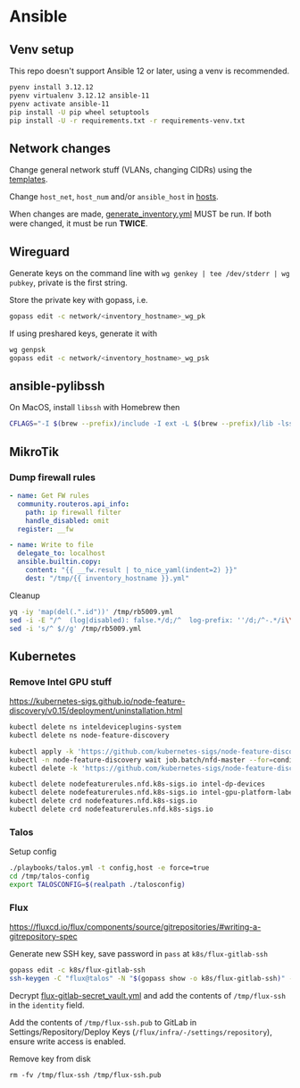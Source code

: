 # Ansible

## Venv setup

This repo doesn't support Ansible 12 or later, using a venv is recommended.

```sh
pyenv install 3.12.12
pyenv virtualenv 3.12.12 ansible-11
pyenv activate ansible-11
pip install -U pip wheel setuptools
pip install -U -r requirements.txt -r requirements-venv.txt
```

## Network changes

Change general network stuff (VLANs, changing CIDRs) using the [templates](./files/inventory).

Change `host_net`, `host_num` and/or `ansible_host` in [hosts](./inventory/hosts).

When changes are made, [generate_inventory.yml](./playbooks/generate_inventory.yml) MUST be run.
If both were changed, it must be run **TWICE**.

## Wireguard

Generate keys on the command line with `wg genkey | tee /dev/stderr | wg pubkey`, private is the first string.

Store the private key with gopass, i.e.

```sh
gopass edit -c network/<inventory_hostname>_wg_pk
```

If using preshared keys, generate it with

```sh
wg genpsk
gopass edit -c network/<inventory_hostname>_wg_psk
```

## ansible-pylibssh

On MacOS, install `libssh` with Homebrew then

```sh
CFLAGS="-I $(brew --prefix)/include -I ext -L $(brew --prefix)/lib -lssh" pip install ansible-pylibssh
```

## MikroTik

### Dump firewall rules

```yml
- name: Get FW rules
  community.routeros.api_info:
    path: ip firewall filter
    handle_disabled: omit
  register: __fw

- name: Write to file
  delegate_to: localhost
  ansible.builtin.copy:
    content: "{{ __fw.result | to_nice_yaml(indent=2) }}"
    dest: "/tmp/{{ inventory_hostname }}.yml"
```

Cleanup

```sh
yq -iy 'map(del(.".id"))' /tmp/rb5009.yml
sed -i -E "/^  (log|disabled): false.*/d;/^  log-prefix: ''/d;/^-.*/i\\ " /tmp/rb5009.yml
sed -i 's/^ $//g' /tmp/rb5009.yml
```

## Kubernetes

### Remove Intel GPU stuff

https://kubernetes-sigs.github.io/node-feature-discovery/v0.15/deployment/uninstallation.html

```sh
kubectl delete ns inteldeviceplugins-system
kubectl delete ns node-feature-discovery

kubectl apply -k 'https://github.com/kubernetes-sigs/node-feature-discovery/deployment/overlays/prune?ref=v0.15.4'
kubectl -n node-feature-discovery wait job.batch/nfd-master --for=condition=complete
kubectl delete -k 'https://github.com/kubernetes-sigs/node-feature-discovery/deployment/overlays/prune?ref=v0.15.4'

kubectl delete nodefeaturerules.nfd.k8s-sigs.io intel-dp-devices
kubectl delete nodefeaturerules.nfd.k8s-sigs.io intel-gpu-platform-labeling
kubectl delete crd nodefeatures.nfd.k8s-sigs.io
kubectl delete crd nodefeaturerules.nfd.k8s-sigs.io
```

### Talos

Setup config

```sh
./playbooks/talos.yml -t config,host -e force=true
cd /tmp/talos-config
export TALOSCONFIG=$(realpath ./talosconfig)
```

### Flux

https://fluxcd.io/flux/components/source/gitrepositories/#writing-a-gitrepository-spec

Generate new SSH key, save password in `pass` at `k8s/flux-gitlab-ssh`

```sh
gopass edit -c k8s/flux-gitlab-ssh
ssh-keygen -C "flux@talos" -N "$(gopass show -o k8s/flux-gitlab-ssh)" -t ed25519 -f /tmp/flux-ssh
```

Decrypt [flux-gitlab-secret_vault.yml](./files/talos/flux-gitlab-secret_vault.yml) and add the contents of `/tmp/flux-ssh`
in the `identity` field.

Add the contents of `/tmp/flux-ssh.pub` to GitLab in Settings/Repository/Deploy Keys (`/flux/infra/-/settings/repository`), ensure write access is enabled.

Remove key from disk

```
rm -fv /tmp/flux-ssh /tmp/flux-ssh.pub
```
